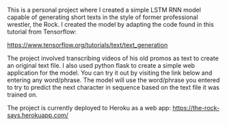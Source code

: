 This is a personal project where I created a simple LSTM RNN model capable of generating short texts in the style of former professional wrestler, the Rock. I created the model by adapting the code found in this tutorial from Tensorflow: 

https://www.tensorflow.org/tutorials/text/text_generation 

The project involved transcribing videos of his old promos as text to create an original text file.
I also used python flask to create a simple web application for the model. You can try it out by visiting the link below and entering any word/phrase. The model will use the word/phrase you entered to try to predict the next character in sequence based on the text file it was trained on.

The project is currently deployed to Heroku as a web app: https://the-rock-says.herokuapp.com/
